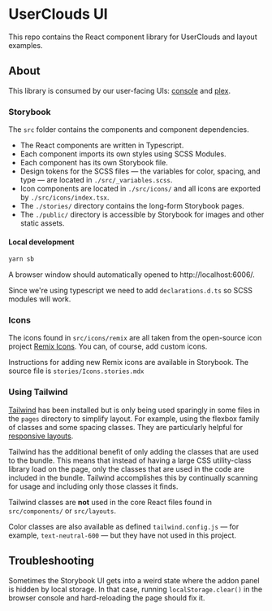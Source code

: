 # UserClouds UI

This repo contains the React component library for UserClouds and layout examples.

## About

This library is consumed by our user-facing UIs: [console](/console/consoleui/README.md) and [plex](/plex/plexui/).

### Storybook

The `src` folder contains the components and component dependencies.

- The React components are written in Typescript.
- Each component imports its own styles using SCSS Modules.
- Each component has its own Storybook file.
- Design tokens for the SCSS files — the variables for color, spacing, and type — are located in `./src/_variables.scss`.
- Icon components are located in `./src/icons/` and all icons are exported by `./src/icons/index.tsx`.
- The `./stories/` directory contains the long-form Storybook pages.
- The `./public/` directory is accessible by Storybook for images and other static assets.

#### Local development

```bash
yarn sb
```

A browser window should automatically opened to http://localhost:6006/.

Since we're using typescript we need to add `declarations.d.ts` so SCSS modules will work.

### Icons

The icons found in `src/icons/remix` are all taken from the open-source icon project [Remix Icons](https://remixicon.com/). You can, of course, add custom icons.

Instructions for adding new Remix icons are available in Storybook. The source file is `stories/Icons.stories.mdx`

### Using Tailwind

[Tailwind](https://tailwindcss.com/docs/installation) has been installed but is only being used sparingly in some files in the `pages` directory to simplify layout. For example, using the flexbox family of classes and some spacing classes. They are particularly helpful for [responsive layouts](https://github.com/tomgenoni/userclouds-ui/blob/main/pages/components/Cards/Authentication/Social/index.tsx#L46).

Tailwind has the additional benefit of only adding the classes that are used to the bundle. This means that instead of having a large CSS utility-class library load on the page, only the classes that are used in the code are included in the bundle. Tailwind accomplishes this by continually scanning for usage and including only those classes it finds.

Tailwind classes are **not** used in the core React files found in `src/components/` or `src/layouts`.

Color classes are also available as defined `tailwind.config.js` — for example, `text-neutral-600` — but they have not used in this project.

## Troubleshooting

Sometimes the Storybook UI gets into a weird state where the addon panel is hidden by local storage. In that case, running `localStorage.clear()` in the browser console and hard-reloading the page should fix it.
